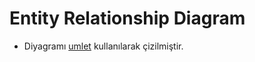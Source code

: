 # Entity Relationship Diagram

* Diyagramı [umlet](https://www.umlet.com/) kullanılarak çizilmiştir. 
